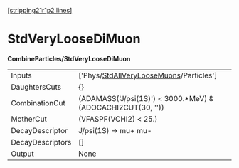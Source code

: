 [[stripping21r1p2 lines]](./stripping21r1p2-index)

# StdVeryLooseDiMuon

**CombineParticles/StdVeryLooseDiMuon**

|                  |                                                                                                     |
|------------------|-----------------------------------------------------------------------------------------------------|
| Inputs           | ['Phys/[StdAllVeryLooseMuons](./stripping21r1p2-commonparticles-stdallveryloosemuons)/Particles'] |
| DaughtersCuts    | {}                                                                                                  |
| CombinationCut   | (ADAMASS('J/psi(1S)') \< 3000.\*MeV) & (ADOCACHI2CUT(30, ''))                                       |
| MotherCut        | (VFASPF(VCHI2) \< 25.)                                                                              |
| DecayDescriptor  | J/psi(1S) -\> mu+ mu-                                                                               |
| DecayDescriptors | []                                                                                                |
| Output           | None                                                                                                |
